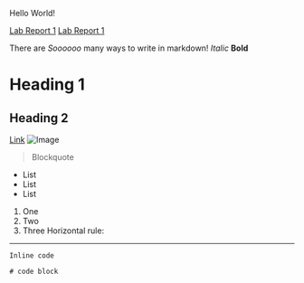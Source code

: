 Hello World!

[Lab Report 1](Lab-Report-1.html)
[Lab Report 1](https://AlainaJJ.github.io/cse15l-lab-reports/Lab-Report-1.html)




There are *Soooooo* many ways to write in markdown!
*Italic*
**Bold**
# Heading 1
## Heading 2
[Link]()
![Image](https://alainajj.github.io/cse15l-lab-reports/MarkdownImage.png)
> Blockquote
* List
* List
* List
1. One
2. Two
3. Three
Horizontal rule:

---
`Inline code`
```
# code block
```
